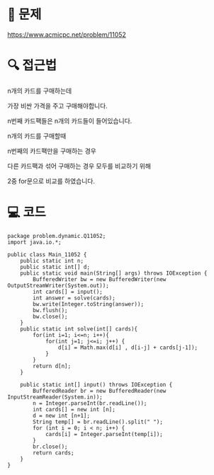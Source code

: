 # 📖 문제
https://www.acmicpc.net/problem/11052

# 🔍 접근법

n개의 카드를 구매하는데

가장 비싼 가격을 주고 구매해야합니다.

n번째 카드팩들은 n개의 카드들이 들어있습니다.

n개의 카드를 구매할때

n번째의 카드팩만을 구매하는 경우

다른 카드팩과 섞어 구매하는 경우 모두를 비교하기 위해

2중 for문으로 비교를 하였습니다.

# 💻 코드

```
package problem.dynamic.Q11052;
import java.io.*;

public class Main_11052 {
    public static int n;
    public static int[] d;
    public static void main(String[] args) throws IOException {
        BufferedWriter bw = new BufferedWriter(new OutputStreamWriter(System.out));
        int cards[] = input();
        int answer = solve(cards);
        bw.write(Integer.toString(answer));
        bw.flush();
        bw.close();
    }
    public static int solve(int[] cards){
        for(int i=1; i<=n; i++){
            for(int j=1; j<=i; j++) {
                d[i] = Math.max(d[i] , d[i-j] + cards[j-1]);
            }
        }
        return d[n];
    }

    public static int[] input() throws IOException {
        BufferedReader br = new BufferedReader(new InputStreamReader(System.in));
        n = Integer.parseInt(br.readLine());
        int cards[] = new int [n];
        d = new int [n+1];
        String temp[] = br.readLine().split(" ");
        for (int i = 0; i < n; i++) {
            cards[i] = Integer.parseInt(temp[i]);
        }
        br.close();
        return cards;
    }
}


```